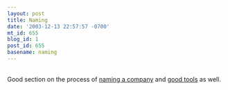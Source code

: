 ```yaml
---
layout: post
title: Naming
date: '2003-12-13 22:57:57 -0700'
mt_id: 655
blog_id: 1
post_id: 655
basename: naming
---
```

<br />Good section on the process of <a href="http://www.igorinternational.com/processpoints.html">naming a company</a> and <a href="http://www.igorinternational.com/namingtools.html">good tools</a> as well.<br /><br /><br />
